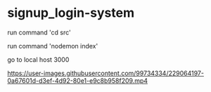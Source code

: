 # signup_login-system


run command
'cd src'



run command
'nodemon index'



go to local host 3000

https://user-images.githubusercontent.com/99734334/229064197-0a67601d-d3ef-4d92-80e1-e9c8b958f209.mp4

